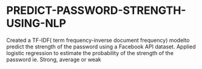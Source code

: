# PREDICT-PASSWORD-STRENGTH-USING-NLP
Created a TF-IDF( term frequency-inverse document frequency) modelto predict the strength of the password using a Facebook API dataset. Applied
logistic regression to estimate the probability of the strength of the password
ie. Strong, average or weak
